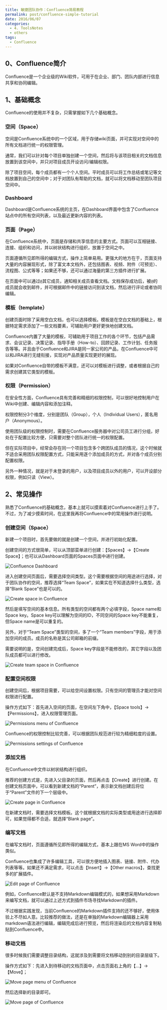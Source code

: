 ```yaml
---
title: 敏捷团队协作：Confluence简易教程
permalink: post/confluence-simple-tutorial
date: 2016/06/07
categories:
  - 4. ToolsNotes
  - others
tags:
  - Confluence
---
```


## 0、Confluence简介

Confluence是一个企业级的Wiki软件，可用于在企业、部门、团队内部进行信息共享和协同编辑。

## 1、基础概念

Confluence的使用并不复杂，只需掌握如下几个基础概念。

### 空间（Space）

空间是Confluence系统中的一个区域，用于存储wiki页面，并可实现对空间中的所有文档进行统一的权限管理。

通常，我们可以针对每个项目单独创建一个空间，然后将与该项目相关的文档信息放置到该空间中，并只对项目成员开设访问/编辑权限。

除了项目空间，每个成员都有一个个人空间。平时成员可以将工作总结或笔记等文档放置到自己的空间中；对于对团队有帮助的文档，就可以将文档移动至团队项目空间中。

### Dashboard

Dashboard是Confluence系统的主页，在Dashboard界面中包含了Confluence站点中的所有空间列表，以及最近更新内容的列表。

### 页面（Page）

在Confluence系统中，页面是存储和共享信息的主要方式。页面可以互相链接、连接、组织和访问，并以树状结构进行组织，放置于空间之中。

页面遵循所见即所得的编辑方式，操作上简单易用。更强大的地方在于，页面支持大量的内容展现形式，除了富文本文档外，还包括图表、视频、附件（可预览）、流程图、公式等等；如果还不够，还可以通过海量的第三方插件进行扩展。

在页面中可以通过`@`其它成员，通知相关成员查看文档。文档保存成功后，被`@`的成员就会收到邮件，并可根据邮件中的链接访问到该文档，然后进行评论或者协同编辑。

### 模板（template）

创建页面时除了采用空白文档，也可以选择模板。模板是在空白文档的基础上，根据特定需求添加了一些文档要素，可辅助用户更好更快地创建文档。

Confluence内置了大量的模板，可辅助用于项目工作的各个环节，包括产品需求、会议记录、决策记录、指导手册（How-to）、回顾记录、工作计划、任务报告等等。并且由于Confluence和JIRA是同一家公司的产品，在Confluence中可以和JIRA进行无缝衔接，实现对产品质量实现更好的展现。

如果对Confluence自带的模板不满意，还可以对模板进行调整，或者根据自己的需求创建其它类型的模板。

### 权限（Permission）

在安全性方面，Confluence具有完善和精细的权限控制，可以很好地控制用户在Wiki中创建、编辑内容和添加注释。

权限控制分3个维度，分别是团队（Group），个人（Individual Users），匿名用户（Anonymous）。

使用团队级的权限控制时，需要在Confluence服务器中对公司员工进行分组，好处在于配置比较方便，只需要对整个团队进行统一的权限配置。

但在实际项目中，经常会存在同一个项目包含多个跨团队成员的情况，这个时候就不适合采用团队权限配置方式，只能采用逐个添加成员的方式，并对各个成员分别配置权限。

另外一种情况，就是对于未登录的用户，以及项目成员以外的用户，可以开设部分权限，例如只读（View）。

## 2、常见操作

熟悉了Confluence的基础概念，基本上就可以摸索着对Confluence进行上手了。不过，为了减少摸索时间，在这里我再将Confluence中的常用操作进行说明。

### 创建空间（Space）

新建一个项目时，首先要做的就是创建一个空间，并进行初始化配置。

创建空间的方式很简单，可以从顶部菜单进行创建：【Spaces】->【Create Space】；也可以从Dashboard页面的Spaces页面中进行创建。

![Confluence Dashboard](/images/Confluence_Dashboard.png)

进入创建空间页面后，需要选择空间类型。这个需要根据空间的用途进行选择，对于团队协作的空间，推荐选择“Team Space”，如果实在不知道选择什么类型，选择“Blank Space”也是可以的。

![Create space in Confluence](/images/Confluence_Create_Space.png)

然后是填写空间的基本信息。所有类型的空间都有两个必填字段，Space name和Space key。Space key可以理解为空间的ID，不同空间的Space key不能重复，但Space name是可以重复的。

另外，对于“Team Space”类型的空间，多了一个“Team members”字段，用于添加空间的成员。成员的名称是其公司邮箱的前缀。

需要说明的是，空间创建完成后，Space key字段是不能修改的，其它字段以及团队成员都可以进行修改。

![Create team space in Confluence](/images/Confluence_Create_Team_Space.png)

### 配置空间权限

创建空间后，根据项目需要，可以给空间设置权限。只有空间的管理员才能对空间权限进行配置。

操作方式如下：首先进入空间的页面，在空间左下角中，【Space tools】->【Permissions】，进入权限管理页面。

![Permissions menu of Confluence](/images/Confluence_Permissions_menu.png)

Confluence的权限控制比较完善，可以根据团队规范进行较为精细粒度的设置。

![Permissions settings of Confluence](/images/Confluence_Permissions_Setting.png)

### 添加文档

在Confluence中文件以树状结构进行组织。

推荐的创建方式是，先进入父目录的页面，然后再点击【Create】进行创建。在创建文档页面中，可以看到新建文档的“Parent”，表示新文档创建后将位于“Parent”文件的下一个层级中。

![Create page in Confluence](/images/Confluence_Create_Page.png)

在新建文档时，需要选择文档模板。这个就根据文档的实际类型或用途进行选择即可，如果觉得都不合适，就选择“Blank page”。

### 编写文档

在编写文档时，页面遵循所见即所得的编辑方式，基本上跟在MS Word中的操作类似。

Confluence也集成了许多编辑工具，可以很方便地插入图表、链接、附件、代办列表等等。如果还不满足需求，可以点击【Insert】->【Other macros】，查找更多的扩展插件。

![Edit page of Confluence](/images/Confluence_Edit_Page.png)

例如，Confluence默认是不支持Markdown编辑模式的，如果想采用Markdown来编写文档，就可以通过上述方式到插件市场寻找Markdown的插件。

不过根据实践发现，当前Confluence的Markdown插件支持的还不够好，使用体验上不尽如人意。比较推荐的做法，还是在单独的Markdown编辑器上采用markdown语法进行编辑，编辑完成后进行预览，然后将渲染后的文档内容复制粘贴到Confluence中。

### 移动文档

很多时候我们需要调整目录结构，这就涉及到需要将文档移动到别的目录层级下。

操作方式如下：先进入到待移动的文档页面中，点击页面右上角的【...】->【Move】；

![Move page menu of Confluence](/images/Confluence_Move_Page_menu.png)

然后选择新的目录即可。

![Move page of Confluence](/images/Confluence_Move_Page.png)
